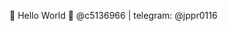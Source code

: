 👋 Hello World 
🐤 @c5136966 | telegram: @jppr0116
<!-- - 👀 I’m interested in
- 🌱 I’m currently learning ...
- 💞️ I’m looking to collaborate on ...
- 📫 How to reach me ... -->

<!---
jopsnow/jopsnow is a ✨ special ✨ repository because its `README.md` (this file) appears on your GitHub profile.
You can click the Preview link to take a look at your changes.
--->
